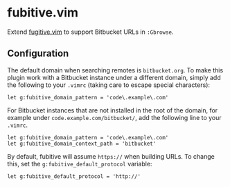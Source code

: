 fubitive.vim
============

Extend [fugitive.vim](https://github.com/tpope/vim-fugitive) to support
Bitbucket URLs in `:Gbrowse`.

## Configuration

The default domain when searching remotes is `bitbucket.org`. To make this
plugin work with a Bitbucket instance under a different domain, simply add the
following to your `.vimrc` (taking care to escape special characters):

```vim
let g:fubitive_domain_pattern = 'code\.example\.com'
```

For Bitbucket instances that are not installed in the root of the domain, for 
example under `code.example.com/bitbucket/`, add the following line to 
your `.vimrc`.

```vim
let g:fubitive_domain_pattern = 'code\.example\.com'
let g:fubitive_domain_context_path = 'bitbucket'
```

By default, fubitive will assume `https://` when building URLs. 
To change this, set the `g:fubitive_default_protocol` variable:

```vim
let g:fubitive_default_protocol = 'http://'
```

